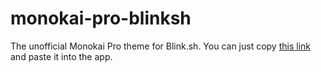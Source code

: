 # monokai-pro-blinksh
The unofficial Monokai Pro theme for Blink.sh. You can just copy [this link](https://github.com/joeypaak/monokai-pro-blinksh/blob/main/Monokai-Pro.js) and paste it into the app.
